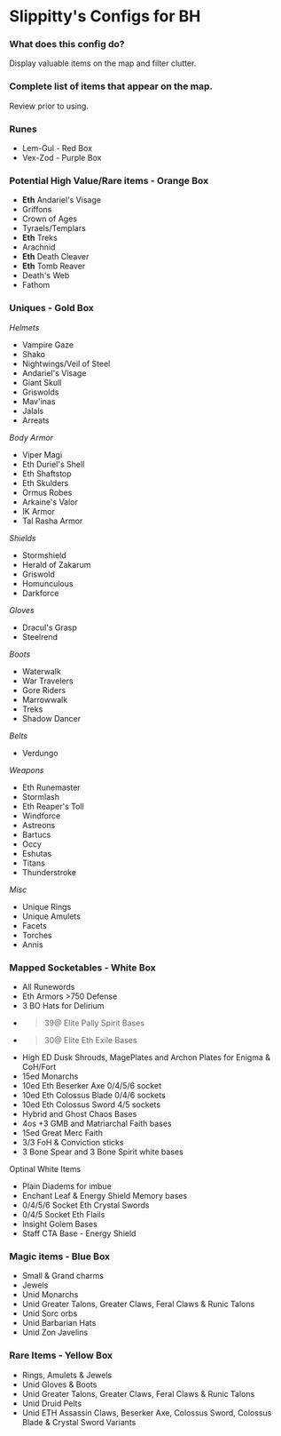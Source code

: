 Slippitty's Configs for BH
===================

### What does this config do?

Display valuable items on the map and filter clutter.

### Complete list of items that appear on the map.
Review prior to using.

### Runes

* Lem-Gul - Red Box
* Vex-Zod - Purple Box

### Potential High Value/Rare items - Orange Box

* **Eth** Andariel's Visage
* Griffons
* Crown of Ages
* Tyraels/Templars
* **Eth** Treks
* Arachnid
* **Eth** Death Cleaver
* **Eth** Tomb Reaver
* Death's Web
* Fathom

### Uniques - Gold Box

*Helmets*

* Vampire Gaze
* Shako
* Nightwings/Veil of Steel
* Andariel's Visage
* Giant Skull
* Griswolds
* Mav'inas
* Jalals
* Arreats

*Body Armor*

* Viper Magi
* Eth Duriel's Shell
* Eth Shaftstop
* Eth Skulders
* Ormus Robes
* Arkaine's Valor
* IK Armor
* Tal Rasha Armor

*Shields*

* Stormshield
* Herald of Zakarum
* Griswold
* Homunculous
* Darkforce

*Gloves*

* Dracul's Grasp
* Steelrend

*Boots*

* Waterwalk
* War Travelers
* Gore Riders
* Marrowwalk
* Treks
* Shadow Dancer

*Belts*

* Verdungo

*Weapons*

* Eth Runemaster
* Stormlash
* Eth Reaper's Toll
* Windforce
* Astreons
* Bartucs
* Occy
* Eshutas
* Titans
* Thunderstroke

*Misc*

* Unique Rings
* Unique Amulets
* Facets
* Torches
* Annis

### Mapped Socketables - White Box

* All Runewords
* Eth Armors >750 Defense
* 3 BO Hats for Delirium
* >39@ Elite Pally Spirit Bases
* >30@ Elite Eth Exile Bases
* High ED Dusk Shrouds, MagePlates and Archon Plates for Enigma & CoH/Fort
* 15ed Monarchs
* 10ed Eth Beserker Axe 0/4/5/6 socket
* 10ed Eth Colossus Blade 0/4/6 sockets
* 10ed Eth Colossus Sword 4/5 sockets
* Hybrid and Ghost Chaos Bases
* 4os +3 GMB and Matriarchal Faith bases
* 15ed Great Merc Faith
* 3/3 FoH & Conviction sticks
* 3 Bone Spear and 3 Bone Spirit white bases

Optinal White Items
* Plain Diadems for imbue
* Enchant Leaf & Energy Shield Memory bases
* 0/4/5/6 Socket Eth Crystal Swords
* 0/4/5 Socket Eth Flails
* Insight Golem Bases
* Staff CTA Base - Energy Shield

### Magic items - Blue Box

* Small & Grand charms
* Jewels
* Unid Monarchs
* Unid Greater Talons, Greater Claws, Feral Claws & Runic Talons
* Unid Sorc orbs
* Unid Barbarian Hats
* Unid Zon Javelins

### Rare Items - Yellow Box

* Rings, Amulets & Jewels
* Unid Gloves & Boots
* Unid Greater Talons, Greater Claws, Feral Claws & Runic Talons
* Unid Druid Pelts
* Unid ETH Assassin Claws, Beserker Axe, Colossus Sword, Colossus Blade & Crystal Sword Variants